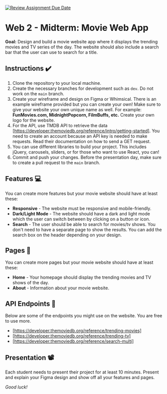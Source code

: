 [![Review Assignment Due Date](https://classroom.github.com/assets/deadline-readme-button-22041afd0340ce965d47ae6ef1cefeee28c7c493a6346c4f15d667ab976d596c.svg)](https://classroom.github.com/a/BczCkP7z)
# Web 2 - Midterm: Movie Web App

**Goal:** Design and build a movie website app where it displays the trending movies and TV series of the day. The website should also include a search bar that the user can use to search for a title.

## Instructions ✔️

1. Clone the repository to your local machine.
2. Create the necessary branches for development such as `dev`. Do not work on the `main` branch.
3. Create your wireframe and design on Figma or Whimsical. There is an example wireframe provided but you can create your own! Make sure to give your website your own unique name as well. For example: **FunMovies.com, MidnightPopcorn, FilmBuffs, etc.** Create your own logo for the website.
4. For the API, use TMDB API to retrieve the data [https://developer.themoviedb.org/reference/intro/getting-started]. You need to create an account because an API key is needed to make requests. Read their documentation on how to send a GET request.
5. You can use different libraries to build your project. This includes jQuery, carousels, sliders, or for those who want to use React, you can!
6. Commit and push your changes. Before the presentation day, make sure to create a pull request to the `main` branch.

## Features 💻

You can create more features but your movie website should have at least these:

- **Responsive** - The website must be responsive and mobile-friendly.
- **Dark/Light Mode** - The website should have a dark and light mode which the user can switch between by clicking on a button or icon.
- **Search** - The user should be able to search for movies/tv shows. You don't need to have a separate page to show the results. You can add the search box on the header depending on your design.

## Pages 📄

You can create more pages but your movie website should have at least these:

- **Home** - Your homepage should display the trending movies and TV shows of the day.
- **About** - Information about your movie website.

## API Endpoints 🤖

Below are some of the endpoints you might use on the website. You are free to use more.

- [https://developer.themoviedb.org/reference/trending-movies]
- [https://developer.themoviedb.org/reference/trending-tv]
- [https://developer.themoviedb.org/reference/search-multi]

## Presentation 📽️

Each student needs to present their project for at least 10 minutes. Present and explain your Figma design and show off all your features and pages.

*Good luck!*
